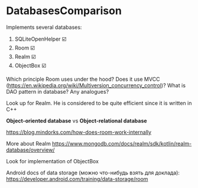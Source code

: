 # DatabasesComparison

Implements several databases:
1) SQLiteOpenHelper ☑️
2) Room ☑️
3) Realm ☑️
4) ObjectBox ☑️

Which principle Room uses under the hood? Does it use MVCC (https://en.wikipedia.org/wiki/Multiversion_concurrency_control)?
What is DAO pattern in database? Any analogues?

Look up for Realm. He is considered to be quite efficient since it is written in C++

**Object-oriented database** vs **Object-relational database**

https://blog.mindorks.com/how-does-room-work-internally

More about Realm https://www.mongodb.com/docs/realm/sdk/kotlin/realm-database/overview/

Look for implementation of ObjectBox

Android docs of data storage (можно что-нибудь взять для доклада): https://developer.android.com/training/data-storage/room
